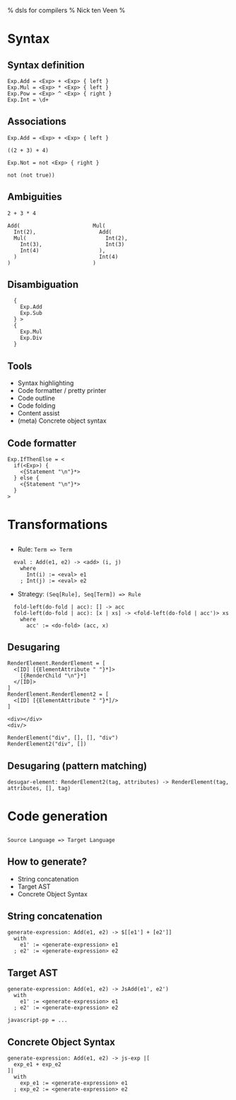 % dsls for compilers
% Nick ten Veen
%

# Syntax

## Syntax definition

```
Exp.Add = <Exp> + <Exp> { left }
Exp.Mul = <Exp> * <Exp> { left }
Exp.Pow = <Exp> ^ <Exp> { right }
Exp.Int = \d+
```

## Associations

```
Exp.Add = <Exp> + <Exp> { left }

((2 + 3) + 4)
```

```
Exp.Not = not <Exp> { right } 

not (not true))
```


## Ambiguities

```
2 + 3 * 4
```


```
Add(                       Mul(
  Int(2),                    Add(
  Mul(                         Int(2),
    Int(3),                    Int(3)
    Int(4)                   ),
  )                          Int(4)
)                          )
```

## Disambiguation

```
  {
    Exp.Add
    Exp.Sub
  } >
  {
    Exp.Mul
    Exp.Div
  }
```

## Tools

* Syntax highlighting
* Code formatter / pretty printer
* Code outline
* Code folding
* Content assist
* (meta) Concrete object syntax

## Code formatter

```
Exp.IfThenElse = <
  if(<Exp>) {
    <{Statement "\n"}*>
  } else {
    <{Statement "\n"}*>
  }
>
```

# Transformations
## 

* Rule: `Term => Term`

```
  eval : Add(e1, e2) -> <add> (i, j)  
    where
      Int(i) := <eval> e1
    ; Int(j) := <eval> e2
```

* Strategy: `(Seq[Rule], Seq[Term]) => Rule`
```
  fold-left(do-fold | acc): [] -> acc
  fold-left(do-fold | acc): [x | xs] -> <fold-left(do-fold | acc')> xs 
    where
      acc' := <do-fold> (acc, x)  
```

## Desugaring

```
RenderElement.RenderElement = [
  <[ID] [{ElementAttribute " "}*]>
    [{RenderChild "\n"}*]
  </[ID]>
]
RenderElement.RenderElement2 = [
  <[ID] [{ElementAttribute " "}*]/>
]
```

```
<div></div>
<div/>
```

```
RenderElement("div", [], [], "div")
RenderElement2("div", [])
```

## Desugaring (pattern matching)
```
desugar-element: RenderElement2(tag, attributes) -> RenderElement(tag, attributes, [], tag)
```


# Code generation

##
`Source Language => Target Language`

## How to generate?
* String concatenation
* Target AST
* Concrete Object Syntax

## String concatenation

```
generate-expression: Add(e1, e2) -> $[[e1'] + [e2']]
  with
    e1' := <generate-expression> e1
  ; e2' := <generate-expression> e2
```

## Target AST

```
generate-expression: Add(e1, e2) -> JsAdd(e1', e2')
  with
    e1' := <generate-expression> e1
  ; e2' := <generate-expression> e2
    
javascript-pp = ...
```

## Concrete Object Syntax
```
generate-expression: Add(e1, e2) -> js-exp |[
  exp_e1 + exp_e2
]|
  with
    exp_e1 := <generate-expression> e1
  ; exp_e2 := <generate-expression> e2
    

```